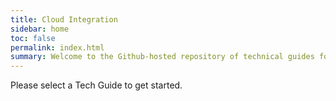 ```yaml
---
title: Cloud Integration
sidebar: home
toc: false
permalink: index.html
summary: Welcome to the Github-hosted repository of technical guides for Cloud Integration.
---
```


Please select a Tech Guide to get started.